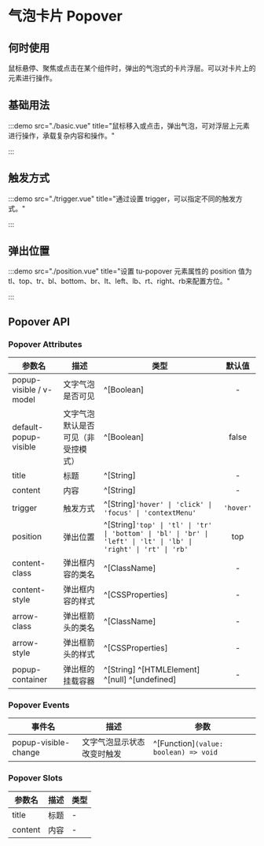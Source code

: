 # 气泡卡片 Popover

## 何时使用

鼠标悬停、聚焦或点击在某个组件时，弹出的气泡式的卡片浮层。可以对卡片上的元素进行操作。

## 基础用法

:::demo src="./basic.vue" title="鼠标移入或点击，弹出气泡，可对浮层上元素进行操作，承载复杂内容和操作。"

:::

## 触发方式

:::demo src="./trigger.vue" title="通过设置 trigger，可以指定不同的触发方式。"

:::

## 弹出位置

:::demo src="./position.vue" title="设置 tu-popover 元素属性的 position 值为 tl、top、tr、bl、bottom、br、lt、left、lb、rt、right、rb来配置方位。"

:::

## Popover API

### Popover Attributes

| 参数名 | 描述 | 类型 | 默认值 |
| ------ | ---- | ---- | :-----: |
| popup-visible / v-model | 文字气泡是否可见 | ^[Boolean]  | - |
| default-popup-visible | 文字气泡默认是否可见（非受控模式）| ^[Boolean]  | false |
| title | 标题 | ^[String] | - |
| content | 内容 | ^[String] | - |
| trigger | 触发方式 | ^[String]`'hover' \| 'click' \| 'focus' \| 'contextMenu'`|`'hover'` |
| position | 弹出位置 | ^[String]`'top' \| 'tl' \| 'tr' \| 'bottom' \| 'bl' \| 'br' \| 'left' \| 'lt' \| 'lb' \| 'right' \| 'rt' \| 'rb'` | top |
| content-class | 弹出框内容的类名 | ^[ClassName] | - |
| content-style | 弹出框内容的样式 | ^[CSSProperties] | - |
| arrow-class | 弹出框箭头的类名 | ^[ClassName] | - |
| arrow-style | 弹出框箭头的样式 | ^[CSSProperties] | - |
| popup-container | 弹出框的挂载容器 | ^[String] ^[HTMLElement] ^[null] ^[undefined] | - |

### Popover Events

| 事件名 | 描述 | 参数 |
| ------ | ---- | ---- |
| popup-visible-change | 文字气泡显示状态改变时触发 | ^[Function]`(value: boolean) => void` |

### Popover Slots

| 参数名 | 描述 | 类型 |
| ------ | ---- | ---- |
| title | 标题 | - |
| content | 内容 | - |
